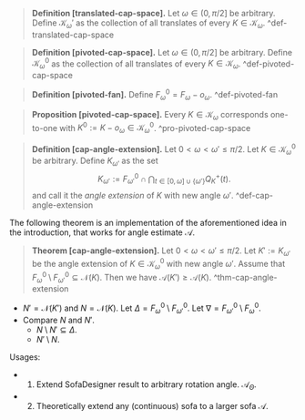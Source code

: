 > __Definition [translated-cap-space].__ Let $\omega \in (0, \pi/2]$ be arbitrary. Define $\mathcal{K}_\omega'$ as the collection of all translates of every $K \in \mathcal{K}_\omega$.
> ^def-translated-cap-space

> __Definition [pivoted-cap-space].__ Let $\omega \in (0, \pi/2]$ be arbitrary. Define $\mathcal{K}_\omega^0$ as the collection of all translates of every $K \in \mathcal{K}_\omega$.
> ^def-pivoted-cap-space

> __Definition [pivoted-fan].__ Define $F_\omega^0 = F_\omega - o_\omega$.
> ^def-pivoted-fan

> __Proposition [pivoted-cap-space].__ Every $K \in \mathcal{K}_\omega$ corresponds one-to-one with $K^0 := K - o_\omega \in \mathcal{K}_\omega^0$. 
> ^pro-pivoted-cap-space

> __Definition [cap-angle-extension].__ Let $0 < \omega < \omega' \leq \pi/2$. Let $K \in \mathcal{K}_{\omega}^0$ be arbitrary. Define $K_{\omega'}$ as the set
$$
K_{\omega'} := F_{\omega'}^0 \cap \bigcap_{t \in [0, \omega] \cup \left\{ \omega' \right\} } Q_K^+(t).
$$
> and call it the _angle extension_ of $K$ with new angle $\omega'$.
> ^def-cap-angle-extension


The following theorem is an implementation of the aforementioned idea in the introduction, that works for angle estimate $\mathcal{A}$.

> __Theorem [cap-angle-extension].__ Let $0 < \omega < \omega' \leq \pi/2$. Let $K' := K_{\omega'}$ be the angle extension of $K \in \mathcal{K}_{\omega}^0$ with new angle $\omega'$. Assume that $F_{\omega}^0 \setminus F_{\omega'}^0 \subseteq \mathcal{N}(K)$. Then we have $\mathcal{A}(K') \geq \mathcal{A}(K)$.
> ^thm-cap-angle-extension

- $N' = \mathcal{N}(K')$ and $N = \mathcal{N}(K)$. Let $\Delta = F_{\omega}^0 \setminus F_{\omega'}^0$. Let $\nabla = F_{\omega'}^0 \setminus F_\omega^0$.
- Compare $N$ and $N'$.
	- $N \setminus N' \subseteq \Delta$.
	- $N' \setminus N$.

Usages:

- 1. Extend SofaDesigner result to arbitrary rotation angle. $\mathcal{A}_\Theta$.
- 2. Theoretically extend any (continuous) sofa to a larger sofa $\mathcal{A}$.